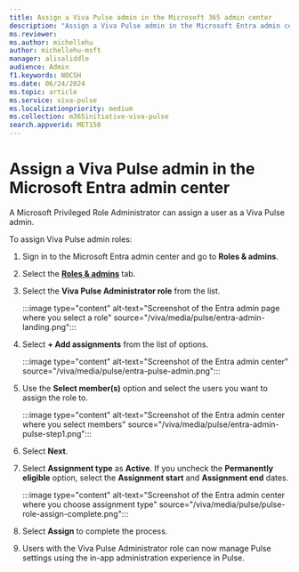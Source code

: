 ```yaml
---
title: Assign a Viva Pulse admin in the Microsoft 365 admin center
description: "Assign a Viva Pulse admin in the Microsoft Entra admin center"
ms.reviewer: 
ms.author: michellehu
author: michellehu-msft
manager: alisaliddle
audience: Admin
f1.keywords: NOCSH
ms.date: 06/24/2024
ms.topic: article
ms.service: viva-pulse
ms.localizationpriority: medium
ms.collection: m365initiative-viva-pulse  
search.appverid: MET150
---
```


# Assign a Viva Pulse admin in the Microsoft Entra admin center

A Microsoft Privileged Role Administrator can assign a user as a Viva Pulse admin.

To assign Viva Pulse admin roles:

1. Sign in to the Microsoft Entra admin center and go to **Roles & admins**.

2. Select the [**Roles & admins**](https://entra.microsoft.com/#view/Microsoft_AAD_IAM/RolesManagementMenuBlade/~/AllRoles) tab.

1. Select the **Viva Pulse Administrator role** from the list.

    :::image type="content" alt-text="Screenshot of the Entra admin page where you select a role" source="/viva/media/pulse/entra-admin-landing.png":::

1. Select **+ Add assignments** from the list of options.

    :::image type="content" alt-text="Screenshot of the Entra admin center" source="/viva/media/pulse/entra-pulse-admin.png":::

1. Use the **Select member(s)** option and select the users you want to assign the role to.

    :::image type="content" alt-text="Screenshot of the Entra admin center where you select members" source="/viva/media/pulse/entra-admin-pulse-step1.png":::

1. Select **Next**.
1. Select **Assignment type** as **Active**. If you uncheck the **Permanently eligible** option, select the **Assignment start** and **Assignment end** dates.

    :::image type="content" alt-text="Screenshot of the Entra admin center where you choose assignment type" source="/viva/media/pulse/pulse-role-assign-complete.png":::

1. Select **Assign** to complete the process.
1. Users with the Viva Pulse Administrator role can now manage Pulse settings using the in-app administration experience in Pulse.
